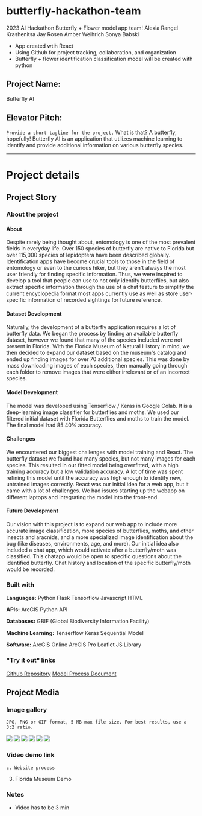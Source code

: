 # butterfly-hackathon-team
2023 AI Hackathon Butterfly + Flower model app team!
Alexia Rangel Krashenitsa
Jay Rosen
Amber Weihrich
Sonya Babski

- App created wtih React
- Using Github for project tracking, collaboration, and organization
- Butterfly + flower identification classification model will be created with python

## Project Name:
Butterfly AI

## Elevator Pitch: 
`Provide a short tagline for the project.`
What is that? A butterfly, hopefully! Butterfly AI is an application that utilizes machine learning to identify and provide additional information on various butterfly species.


---


# Project details
## Project Story
### About the project

#### About
Despite rarely being thought about, entomology is one of the most prevalent fields in everyday life. Over 150 species of butterfly are native to Florida but over 115,000 species of lepidoptera have been described globally. Identification apps have become crucial tools to those in the field of entomology or even to the curious hiker, but they aren't always the most user friendly for finding specific information. Thus, we were inspired to develop a tool that people can use to not only identify butterflies, but also extract specific information through the use of a chat feature to simplify the current encyclopedia format most apps currently use as well as store user-specific information of recorded sightings for future reference.

#### Dataset Development
Naturally, the development of a butterfly application requires a lot of butterfly data. We began the process by finding an available butterfly dataset, however we found that many of the species included were not present in Florida. With the Florida Museum of Natural History in mind, we then decided to expand our dataset based on the museum's catalog and ended up finding images for over 70 additional species. This was done by mass downloading images of each species, then manually going through each folder to remove images that were either irrelevant or of an incorrect species.

#### Model Development

The model was developed using Tenserflow / Keras in Google Colab. It is a deep-learning image classifier for butterflies and moths. We used our filtered initial dataset with Florida Butterflies and moths to train the model. The final model had 85.40% accuracy. 

#### Challenges

We encountered our biggest challenges with model training and React. The butterfly dataset we found had many species, but not many images for each species. This resulted in our fitted model being overfitted, with a high training accuracy but a low validation accuracy. A lot of time was spent refining this model until the accuracy was high enough to identify new, untrained images correctly. React was our initial idea for a web app, but it came with a lot of challenges. We had issues starting up the webapp on different laptops and integrating the model into the front-end. 

#### Future Development

Our vision with this project is to expand our web app to include more accurate image classification, more species of butterflies, moths, and other insects and aracnids, and a more specialized image identification about the bug (like diseases, environments, age, and more). Our initial idea also included a chat app, which would activate after a butterfly/moth was classified. This chatapp would be open to specific questions about the identified butterfly. Chat history and location of the specific butterfly/moth would be recorded.

### Built with
**Languages:**
Python
Flask
Tensorflow
Javascript
HTML

**APIs:**
ArcGIS Python API

**Databases:**
GBIF (Global Biodiversity Information Facility)

**Machine Learning:**
Tenserflow
Keras
Sequential Model

**Software:**
ArcGIS Online
ArcGIS Pro
Leaflet JS Library


### "Try it out" links
[Github Repository](https://github.com/alexiarangelk/butterfly-hackathon-team)
[Model Process Document](https://github.com/alexiarangelk/butterfly-hackathon-team/blob/main/Butterfly%20Image%20Classifier%20Process.md)


## Project Media
### Image gallery
```
JPG, PNG or GIF format, 5 MB max file size. For best results, use a 3:2 ratio.
```
![](https://hackmd.io/_uploads/ByVqx2K-6.png)
![](https://hackmd.io/_uploads/rJ1s-2K-6.png)
![](https://hackmd.io/_uploads/SJujbhF-a.png)
![](https://hackmd.io/_uploads/B1Iuw3Kba.jpg)
![](https://hackmd.io/_uploads/r12MRhKZT.png)
![](https://hackmd.io/_uploads/B1N70nFW6.png)

### Video demo link

    c. Website process
3. Florida Museum Demo


### Notes
* Video has to be 3 min
